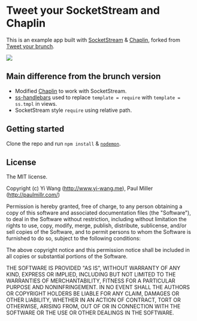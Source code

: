 # Tweet your SocketStream and Chaplin
This is an example app built with [SocketStream](https://github.com/socketstream/socketstream) &
[Chaplin](https://github.com/chaplinjs/chaplin), forked from [Tweet your brunch](https://github.com/brunch/twitter).

![](http://brunch.io/images/screenshots/twitter.png)

## Main difference from the brunch version
* Modified [Chaplin](https://github.com/yiwang/chaplin) to work with SocketStream.
* [ss-handlebars](https://github.com/yiwang/ss-handlebars) used to replace `template = require` with `template = ss.tmpl` in views.
* SocketStream style `require` using relative path.


## Getting started
Clone the repo and run `npm install` & [`nodemon`](https://github.com/remy/nodemon).

## License
The MIT license.

Copyright (c) Yi Wang (http://www.yi-wang.me), Paul Miller (http://paulmillr.com/)

Permission is hereby granted, free of charge, to any person obtaining a copy of
this software and associated documentation files (the "Software"), to deal in
the Software without restriction, including without limitation the rights to
use, copy, modify, merge, publish, distribute, sublicense, and/or sell copies
of the Software, and to permit persons to whom the Software is furnished to do
so, subject to the following conditions:

The above copyright notice and this permission notice shall be included in all
copies or substantial portions of the Software.

THE SOFTWARE IS PROVIDED "AS IS", WITHOUT WARRANTY OF ANY KIND, EXPRESS OR
IMPLIED, INCLUDING BUT NOT LIMITED TO THE WARRANTIES OF MERCHANTABILITY,
FITNESS FOR A PARTICULAR PURPOSE AND NONINFRINGEMENT. IN NO EVENT SHALL THE
AUTHORS OR COPYRIGHT HOLDERS BE LIABLE FOR ANY CLAIM, DAMAGES OR OTHER
LIABILITY, WHETHER IN AN ACTION OF CONTRACT, TORT OR OTHERWISE, ARISING FROM,
OUT OF OR IN CONNECTION WITH THE SOFTWARE OR THE USE OR OTHER DEALINGS IN THE
SOFTWARE.
